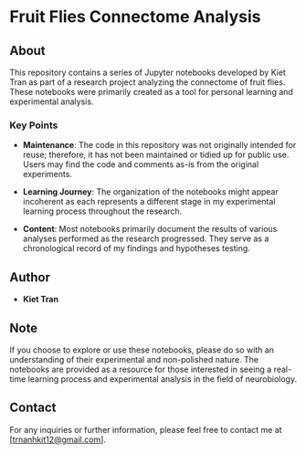 # Fruit Flies Connectome Analysis

## About

This repository contains a series of Jupyter notebooks developed by Kiet Tran as part of a research project analyzing the connectome of fruit flies. These notebooks were primarily created as a tool for personal learning and experimental analysis. 

### Key Points

- **Maintenance**: The code in this repository was not originally intended for reuse; therefore, it has not been maintained or tidied up for public use. Users may find the code and comments as-is from the original experiments.
  
- **Learning Journey**: The organization of the notebooks might appear incoherent as each represents a different stage in my experimental learning process throughout the research.

- **Content**: Most notebooks primarily document the results of various analyses performed as the research progressed. They serve as a chronological record of my findings and hypotheses testing.

## Author

- **Kiet Tran**

## Note

If you choose to explore or use these notebooks, please do so with an understanding of their experimental and non-polished nature. The notebooks are provided as a resource for those interested in seeing a real-time learning process and experimental analysis in the field of neurobiology.

## Contact

For any inquiries or further information, please feel free to contact me at [trnanhkit12@gmail.com].
